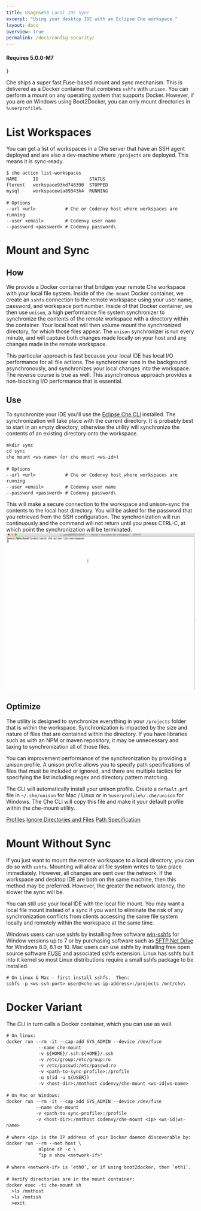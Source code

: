 ```yaml
---
title: Usage&#58 Local IDE Sync
excerpt: "Using your desktop IDE with an Eclipse Che workspace."
layout: docs
overview: true
permalink: /docs/config-security/
---
```

#### Requires 5.0.0-M7
}  

Che ships a super fast Fuse-based mount and sync mechanism. This is delivered as a Docker container that combines `sshfs` with `unison`. You can perform a mount on any operating system that supports Docker. However, if you are on Windows using Boot2Docker, you can only mount directories in `%userprofile%`.
# List Workspaces  
You can get a list of workspaces in a Che server that have an SSH agent deployed and are also a dev-machine where `/projects` are deployed. This means it is sync-ready.
```text  
$ che action list-workspaces
NAME      ID                   STATUS
florent   workspace93kd748390  STOPPED
mysql     workspacewia89343k4  RUNNING

# Options
--url <url>           # Che or Codenvy host where workspaces are running
--user <email>        # Codenvy user name
--password <password> # Codenvy password\
```

# Mount and Sync  
## How
We provide a Docker container that bridges your remote Che workspace with your local file system. Inside of the `che-mount` Docker container, we create an `sshfs` connection to the remote workspace using your user name, password, and workspace port number. Inside of that Docker container, we then use `unison`, a high performance file system synchronizer to synchronize the contents of the remote workspace with a directory within the container. Your local host will then volume mount the synchronized directory, for which those files appear. The `unison` synchronizer is run every minute, and will capture both changes made locally on your host and any changes made in the remote workspace.

This particular approach is fast because your local IDE has local I/O performance for all file actions. The synchronizer runs in the background asynchronously, and synchronizes your local changes into the workspace. The reverse course is true as well. This asynchronous approach provides a non-blocking I/O performance that is essential.

## Use
To synchronize your IDE you'll use the [Eclipse Che CLI](che-cli) installed. The synchronization will take place with the current directory. It is probably best to start in an empty directory, otherwise the utility will synchronize the contents of an existing directory onto the workspace.

```shell  
mkdir sync
cd sync
che mount <ws-name> (or che mount <ws-id>)

# Options
--url <url>           # Che or Codenvy host where workspaces are running
--user <email>        # Codenvy user name
--password <password> # Codenvy password\
```

This will make a secure connection to the workspace and unison-sync the contents to the local host directory. You will be asked for the password that you retrieved from the SSH configuration. The synchronization will run continuously and the command will not return until you press CTRL-C, at which point the synchronization will be terminated.
![fef09b90-a696-11e6-9a37-70f827677830.gif](images/fef09b90-a696-11e6-9a37-70f827677830.gif)
## Optimize
The utility is designed to synchronize everything in your `/projects` folder that is within the workspace. Synchronization is impacted by the size and nature of files that are contained within the directory. If you have libraries such as with an NPM or maven repository, it may be unnecessary and taxing to synchronization all of those files.

You can improvement performance of the synchronization by providing a unison profile.  A unison profile allows you to specify path specifications of files that must be included or ignored, and there are multiple tactics for specifying the list including regex and directory pattern matching.

The CLI will automatically install your unison profile.  Create a `default.prf` file in `~/.che/unison` for Mac / Linux or in `%userprofile%/.che/unison` for Windows. The Che CLI will copy this file and make it your default profile within the che-mount utility.

[Profiles](https://www.cis.upenn.edu/~bcpierce/unison/download/releases/stable/unison-manual.html#profile)
[Ignore Directories and Files](https://www.cis.upenn.edu/~bcpierce/unison/download/releases/stable/unison-manual.html#ignore)
[Path Specification](https://www.cis.upenn.edu/~bcpierce/unison/download/releases/stable/unison-manual.html#pathspec)
# Mount Without Sync  
If you just want to mount the remote workspace to a local directory, you can do so with `sshfs`. Mounting will allow all file system writes to take place immediately. However, all changes are sent over the network. If the workspace and desktop IDE are both on the same machine, then this method may be preferred. However, the greater the network latency, the slower the sync will be.

You can still use your local IDE with the local file mount. You may want a local file mount instead of a sync if you want to eliminate the risk of any synchronization conflicts from clients accessing the same file system locally and remotely within the workspace at the same time.

Windows users can use sshfs by installing free software [win-sshfs](https://code.google.com/archive/p/win-sshfs/) for Window versions up to 7 or by purchasing software such as [SFTP Net Drive](https://www.eldos.com/) for Windows 8.0, 8.1 or 10. Mac users can use sshfs by installing free open source software [FUSE](https://osxfuse.github.io/) and associated sshfs extension. Linux has sshfs built into it kernel so most Linux distributions require a small sshfs package to be installed.
```shell  
# On Linux & Mac - first install sshfs.  Then:
sshfs -p <ws-ssh-port> user@<che-ws-ip-address>:/projects /mnt/che\
```

# Docker Variant  
The CLI in turn calls a Docker container, which you can use as well.
```shell  
# On linux:
docker run --rm -it --cap-add SYS_ADMIN --device /dev/fuse
            --name che-mount
            -v ${HOME}/.ssh:${HOME}/.ssh
            -v /etc/group:/etc/group:ro
            -v /etc/passwd:/etc/passwd:ro
            -v <path-to-sync-profile>:/profile
            -u $(id -u ${USER})
            -v <host-dir>:/mnthost codenvy/che-mount <ws-id|ws-name>

# On Mac or Windows:
docker run --rm -it --cap-add SYS_ADMIN --device /dev/fuse
           --name che-mount
           -v <path-to-sync-profile>:/profile
           -v <host-dir>:/mnthost codenvy/che-mount <ip> <ws-id|ws-name>

# where <ip> is the IP address of your Docker daemon discoverable by:
docker run --rm --net host \
            alpine sh -c \
            “ip a show <network-if>"

# where <network-if> is ‘eth0’, or if using boot2docker, then ‘eth1’.

# Verify directories are in the mount container:
docker exec -ti che-mount sh
  >ls /mnthost
  >ls /mntssh
  >exit
```
